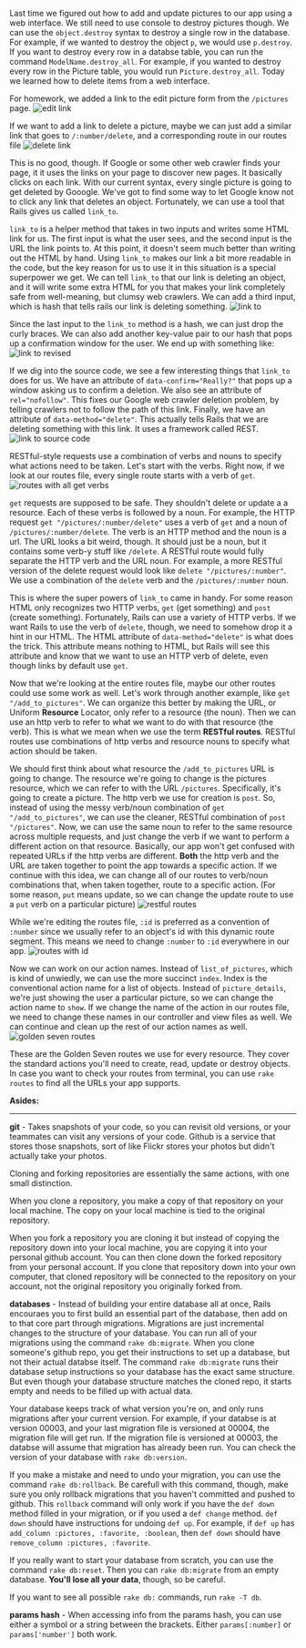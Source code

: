 Last time we figured out how to add and update pictures to our app using a web interface. We still need to use console to destroy pictures though. We can use the `object.destroy` syntax to destroy a single row in the database. For example, if we wanted to destroy the object `p`, we would use `p.destroy`. If you want to destroy every row in a databse table, you can run the command `ModelName.destroy_all`. For example, if you wanted to destroy every row in the Picture table, you would run `Picture.destroy_all`. Today we learned how to delete items from a web interface.

For homework, we added a link to the edit picture form from the `/pictures` page.
![edit link][1]

If we want to add a link to delete a picture, maybe we can just add a similar link that goes to `/:number/delete`, and a corresponding route in our routes file
![delete link][2]

This is no good, though. If Google or some other web crawler finds your page, it it uses the links on your page to discover new pages. It basically clicks on each link. With our current syntax, every single picture is going to get deleted by Gooogle. We've got to find some way to let Google know not to click any link that deletes an object. Fortunately, we can use a tool that Rails gives us called `link_to`.

`link_to` is a helper method that takes in two inputs and writes some HTML link for us. The first input is what the user sees, and the second input is the URL the link points to. At this point, it doesn't seem much better than writing out the HTML by hand. Using `link_to` makes our link a bit more readable in the code, but the key reason for us to use it in this situation is a special superpower we get. We can tell `link_to` that our link is deleting an object, and it will write some extra HTML for you that makes your link completely safe from well-meaning, but clumsy web crawlers. We can add a third input, which is hash that tells rails our link is deleting something.
![link to][3]

Since the last input to the `link_to` method is a hash, we can just drop the curly braces. We can also add another key-value pair to our hash that pops up a confirmation window for the user. We end up with something like:
![link to revised][4]

If we dig into the source code, we see a few interesting things that `link_to` does for us. We have an attribute of `data-confirm="Really?"` that pops up a window asking us to confirm a deletion. We also see an attribute of `rel="nofollow"`. This fixes our Google web crawler deletion problem, by telling crawlers not to follow the path of this link. Finally, we have an attribute of `data-method="delete"`. This actually tells Rails that we are deleting something with this link. It uses a framework called REST.
![link to source code][5]


RESTful-style requests use a combination of verbs and nouns to specify what actions need to be taken. Let's start with the verbs. Right now, if we look at our routes file, every single route starts with a verb of `get`.
![routes with all get verbs][6]


 `get` requests are supposed to be safe. They shouldn't delete or update a a resource. Each of these verbs is followed by a noun. For example, the HTTP request `get "/pictures/:number/delete"` uses a verb of `get` and a noun of `/pictures/:number/delete`. The verb is an HTTP method and the noun is a url. The URL looks a bit weird, though. It should just be a noun, but it contains some verb-y stuff like `/delete`. A RESTful route would fully separate the HTTP verb and the URL noun. For example, a more RESTful version of the delete request would look like `delete "/pictures/:number"`. We use a combination of the  `delete` verb and the `/pictures/:number` noun.

This is where the super powers of `link_to` came in handy. For some reason HTML only recognizes two HTTP verbs, `get` (get something) and `post` (create something). Fortunately, Rails can use a variety of HTTP verbs. If we want Rails to use the verb of `delete`, though, we need to somehow drop it a hint in our HTML. The HTML attribute of `data-method="delete"` is what does the trick. This attribute means nothing to HTML, but Rails will see this attribute and know that we want to use an HTTP verb of delete, even though links by default use `get`.

Now that we're looking at the entire routes file, maybe our other routes could use some work as well. Let's work through another example, like `get "/add_to_pictures"`. We can organize this better by making the URL, or Uniform **Resource** Locator, only refer to a resource (the noun). Then we can use an http verb to refer to what we want to do with that resource (the verb). This is what we mean when we use the term **RESTful routes**.  RESTful routes use combinations of http verbs and resource nouns to specify what action should be taken.

We should first think about what resource the `/add_to_pictures` URL is going to change. The resource we're going to change is the pictures resource, which we can refer to with the URL `/pictures`. Specifically, it's going to create a picture. The http verb we use for creation is `post`. So, instead of using the messy verb/noun combination of `get "/add_to_pictures"`, we can use the cleaner, RESTful combination of `post "/pictures"`. Now, we can use the same noun to refer to the same resource across multiple requests, and just change the verb if we want to perform a different action on that resource. Basically, our app won't get confused with repeated URLs if the http verbs are different. **Both** the http verb and the URL are taken together to point the app towards a specific action. If we continue with this idea, we can change all of our routes to verb/noun combinations that, when taken together, route to a specific action. (For some reason, `put` means update, so we can change the update route to use a `put` verb on a particular picture)
![restful routes][7]


While we're editing the routes file, `:id` is preferred as a convention of `:number` since we usually refer to an object's id with this dynamic route segment. This means we need to change `:number` to `:id` everywhere in our app.
![routes with id][8]

Now we can work on our action names. Instead of `list_of_pictures`, which is kind of unwiedly, we can use the more succinct `index`. Index is the conventional action name for a list of objects. Instead of `picture_details`, we're just showing the user a particular picture, so we can change the action name to `show`. If we change the name of the action in our routes file, we need to change these names in our controller and view files as well. We can continue and clean up the rest of our action names as well.
![golden seven routes][9]

These are the Golden Seven routes we use for every resource. They cover the standard actions you'll need to create, read, update or destroy objects. In case you want to check your routes from terminal, you can use `rake routes` to find all the URLs your app supports.



**Asides:**

----------

**git** - Takes snapshots of your code, so you can revisit old versions, or your teammates can visit any versions of your code. Github is a service that stores those snapshots, sort of like Flickr stores your photos but didn't actually take your photos.

Cloning and forking repositories are essentially the same actions, with one small distinction.

When you clone a repository, you make a copy of that repository on your local machine. The copy on your local machine is tied to the original repository.

When you fork a repository you are cloning it but instead of copying the repository down into your local machine, you are copying it into your personal github account. You can then clone down the forked repository from your personal account. If you clone that repository down into your own computer, that cloned repository will be connected to the repository on your account, not the original repository you originally forked from.


**databases** - Instead of building your entire database all at once, Rails encouraes you to first build an essential part of the database, then add on to that core part through migrations. Migrations are just incremental changes to the structure of your database. You can run all of your migrations using the command `rake db:migrate`. When you clone someone's github repo, you get their instructions to set up a database, but not their actual databse itself. The command `rake db:migrate` runs their database setup instructions so your database has the exact same structure. But even though your database structure matches the cloned repo, it starts empty and needs to be filled up with actual data.

Your database keeps track of what version you're on, and only runs migrations after your current version. For example, if your databse is at version 00003, and your last migration file is versioned at 00004, the migration file will get run. If the migration file is versioned at 00003, the databse will assume that migration has already been run. You can check the version of your database with `rake db:version`.

If you make a mistake and need to undo your migration, you can use the command `rake db:rollback`. Be carefull with this command, though, make sure you only rollback migrations that you haven't committed and pushed to github. This `rollback` command will only work if you have the `def down` method filled in your migration, or if you used a `def change` method. `def down` should have instructions for undoing `def up`. For example, if `def up` has `add_column :pictures, :favorite, :boolean`, then `def down` should have `remove_column :pictures, :favorite`.

If you really want to start your database from scratch, you can use the command `rake db:reset`.  Then you can `rake db:migrate` from an empty database. **You'll lose all your data**, though, so be careful.

If you want to see all possible `rake db:` commands, run  `rake -T db`.

**params hash** - When accessing info from the params hash, you can use either a symbol or a string between the brackets. Either `params[:number]` or `params['number']` both work.


  [1]: http://s3.amazonaws.com/production.lanternhq.com/attachments/files/000/000/221/original/Screen_Shot_2013-04-24_at_9.40.40_AM.png
  [2]: http://s3.amazonaws.com/production.lanternhq.com/attachments/files/000/000/222/original/Screen_Shot_2013-04-24_at_9.42.59_AM.png
  [3]: http://s3.amazonaws.com/production.lanternhq.com/attachments/files/000/000/223/original/Screen_Shot_2013-04-24_at_10.43.24_AM.png
  [4]: http://s3.amazonaws.com/production.lanternhq.com/attachments/files/000/000/224/original/Screen_Shot_2013-04-24_at_11.39.17_AM.png
  [5]: http://s3.amazonaws.com/production.lanternhq.com/attachments/files/000/000/225/original/Screen_Shot_2013-04-24_at_10.46.14_AM.png
  [6]: http://s3.amazonaws.com/production.lanternhq.com/attachments/files/000/000/226/original/Screen_Shot_2013-04-24_at_9.52.54_AM.png
  [7]: http://s3.amazonaws.com/production.lanternhq.com/attachments/files/000/000/227/original/Screen_Shot_2013-04-24_at_10.53.45_AM.png
  [8]: http://s3.amazonaws.com/production.lanternhq.com/attachments/files/000/000/228/original/Screen_Shot_2013-04-24_at_11.05.15_AM.png
  [9]: http://s3.amazonaws.com/production.lanternhq.com/attachments/files/000/000/229/original/Screen_Shot_2013-04-24_at_11.10.52_AM.png
